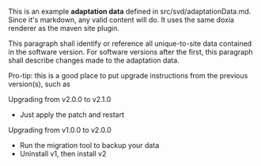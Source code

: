 This is an example **adaptation data** defined in src/svd/adaptationData.md. 
Since it's markdown, any valid content will do. It uses the same doxia renderer 
as the maven site plugin.

This paragraph shall identify or reference all unique-to-site 
data contained in the software version.  For software versions 
after the first, this paragraph shall describe changes made 
to the adaptation data.

Pro-tip: this is a good place to put upgrade instructions from the previous version(s), such as

Upgrading from v2.0.0 to v2.1.0

 - Just apply the patch and restart

Upgrading from v1.0.0 to v2.0.0

 - Run the migration tool to backup your data
 - Uninstall v1, then install v2